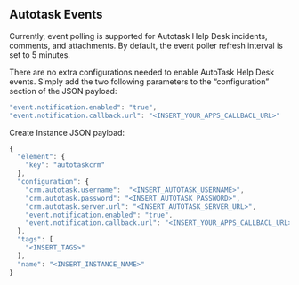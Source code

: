 ## Autotask Events

Currently, event polling is supported for Autotask Help Desk incidents, comments, and attachments.
By default, the event poller refresh interval is set to 5 minutes.

There are no extra configurations needed to enable AutoTask Help Desk events.
Simply add the two following parameters to the “configuration” section of the JSON payload:

```javascript
"event.notification.enabled": "true",
"event.notification.callback.url": "<INSERT_YOUR_APPS_CALLBACL_URL>"
```

Create Instance JSON payload:

```javascript
{
  "element": {
    "key": "autotaskcrm"
  },
  "configuration": {
    "crm.autotask.username":  "<INSERT_AUTOTASK_USERNAME>",
    "crm.autotask.password": "<INSERT_AUTOTASK_PASSWORD>",
    "crm.autotask.server.url": "<INSERT_AUTOTASK_SERVER_URL>",
    "event.notification.enabled": "true",
    "event.notification.callback.url": "<INSERT_YOUR_APPS_CALLBACL_URL>"
  },
  "tags": [
    "<INSERT_TAGS>"
  ],
  "name": "<INSERT_INSTANCE_NAME>"
}
```
